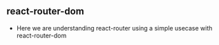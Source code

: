 ## react-router-dom

- Here we are understanding react-router using a simple usecase with react-router-dom